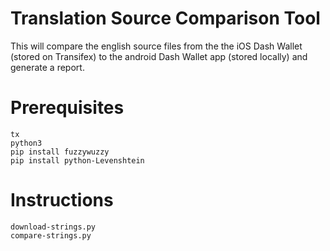 # Translation Source Comparison Tool
This will compare the english source files from the the iOS Dash Wallet 
(stored on Transifex) to the android Dash Wallet app (stored locally) 
and generate a report.

# Prerequisites
```
tx
python3
pip install fuzzywuzzy
pip install python-Levenshtein
```
# Instructions
```
download-strings.py
compare-strings.py
```